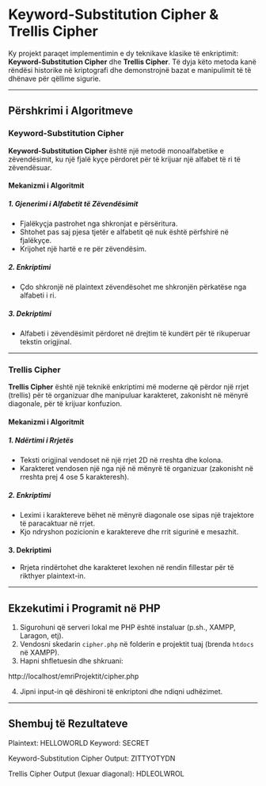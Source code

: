 # Keyword-Substitution Cipher & Trellis Cipher

Ky projekt paraqet implementimin e dy teknikave klasike të enkriptimit: **Keyword-Substitution Cipher** dhe **Trellis Cipher**. Të dyja këto metoda kanë rëndësi historike në kriptografi dhe demonstrojnë bazat e manipulimit të të dhënave për qëllime sigurie.

---

## Përshkrimi i Algoritmeve

### Keyword-Substitution Cipher

**Keyword-Substitution Cipher** është një metodë monoalfabetike e zëvendësimit, ku një fjalë kyçe përdoret për të krijuar një alfabet të ri të zëvendësuar.

#### Mekanizmi i Algoritmit

##### 1. Gjenerimi i Alfabetit të Zëvendësimit
* Fjalëkyçja pastrohet nga shkronjat e përsëritura.
* Shtohet pas saj pjesa tjetër e alfabetit që nuk është përfshirë në fjalëkyçe.
* Krijohet një hartë e re për zëvendësim.

##### 2. Enkriptimi
* Çdo shkronjë në plaintext zëvendësohet me shkronjën përkatëse nga alfabeti i ri.

##### 3. Dekriptimi
* Alfabeti i zëvendësimit përdoret në drejtim të kundërt për të rikuperuar tekstin origjinal.

---

### Trellis Cipher

**Trellis Cipher** është një teknikë enkriptimi më moderne që përdor një rrjet (trellis) për të organizuar dhe manipuluar karakteret, zakonisht në mënyrë diagonale, për të krijuar konfuzion.

#### Mekanizmi i Algoritmit

##### 1. Ndërtimi i Rrjetës
* Teksti origjinal vendoset në një rrjet 2D në rreshta dhe kolona.
* Karakteret vendosen një nga një në mënyrë të organizuar (zakonisht në rreshta prej 4 ose 5 karakteresh).

##### 2. Enkriptimi
* Leximi i karaktereve bëhet në mënyrë diagonale ose sipas një trajektore të paracaktuar në rrjet.
* Kjo ndryshon pozicionin e karaktereve dhe rrit sigurinë e mesazhit.

#### 3. Dekriptimi
* Rrjeta rindërtohet dhe karakteret lexohen në rendin fillestar për të rikthyer plaintext-in.

---

## Ekzekutimi i Programit në PHP

1. Sigurohuni që serveri lokal me PHP është instaluar (p.sh., XAMPP, Laragon, etj).
2. Vendosni skedarin `cipher.php` në folderin e projektit tuaj (brenda `htdocs` në XAMPP).
3. Hapni shfletuesin dhe shkruani:

http://localhost/emriProjektit/cipher.php

4. Jipni input-in që dëshironi të enkriptoni dhe ndiqni udhëzimet.

---

## Shembuj të Rezultateve

Plaintext: HELLOWORLD Keyword: SECRET

Keyword-Substitution Cipher Output: ZITTYOTYDN

Trellis Cipher Output (lexuar diagonal): HDLEOLWROL
